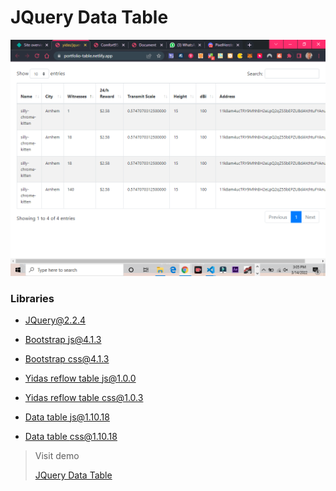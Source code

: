 # JQuery Data Table

![JQuery Data Table](/public/imgs/datatable-snapshot.png "JQuery Data Table")

### Libraries

- [JQuery@2.2.4](https://code.jquery.com/jquery-2.2.4.js)

- [Bootstrap js@4.1.3](https://stackpath.bootstrapcdn.com/bootstrap/4.1.3/js/bootstrap.min.js)

* [Bootstrap css@4.1.3](https://stackpath.bootstrapcdn.com/bootstrap/4.1.3/css/bootstrap.min.css)

* [Yidas reflow table js@1.0.0](https://raw.githubusercontent.com/yidas/jquery-reflow-table/master/dist/js/reflow-table.js)

* [Yidas reflow table css@1.0.3](https://raw.githubusercontent.com/yidas/jquery-reflow-table/master/dist/css/reflow-table.css)

* [Data table js@1.10.18](https://cdn.datatables.net/v/bs4/dt-1.10.18/datatables.min.js)

* [Data table css@1.10.18](https://cdn.datatables.net/v/bs4/dt-1.10.18/datatables.min.css)

> Visit demo
>
> [JQuery Data Table](https://portfolio-table.netlify.app)

